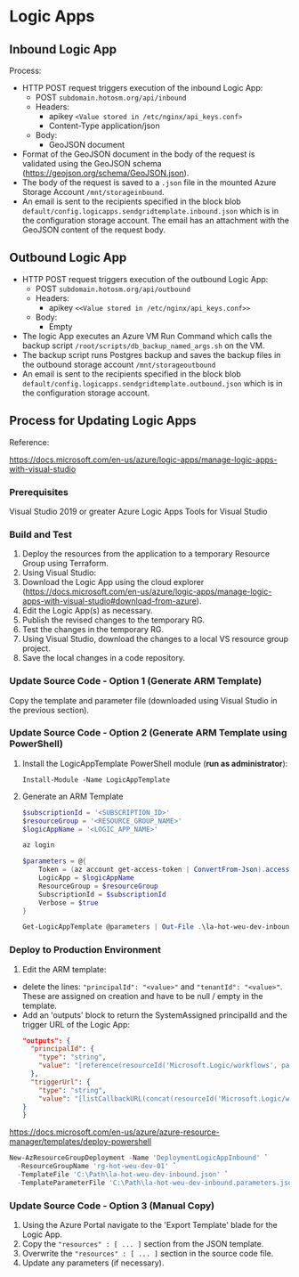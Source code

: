 # Logic Apps

## Inbound Logic App

Process:
- HTTP POST request triggers execution of the inbound Logic App:
  - POST `subdomain.hotosm.org/api/inbound`
  - Headers:
    - apikey `<Value stored in /etc/nginx/api_keys.conf>`
    - Content-Type application/json
  - Body:
    - GeoJSON document
- Format of the GeoJSON document in the body of the request is validated using the GeoJSON schema (https://geojson.org/schema/GeoJSON.json).
- The body of the request is saved to a `.json` file in the mounted Azure Storage Account `/mnt/storageinbound`.
- An email is sent to the recipients specified in the block blob `default/config.logicapps.sendgridtemplate.inbound.json` which is in the configuration storage account. The email has an attachment with the GeoJSON content of the request body.

## Outbound Logic App

- HTTP POST request triggers execution of the outbound Logic App:
  - POST `subdomain.hotosm.org/api/outbound`
  - Headers:
    - apikey `<<Value stored in /etc/nginx/api_keys.conf>>`
  - Body:
    - Empty
- The logic App executes an Azure VM Run Command which calls the backup script `/root/scripts/db_backup_named_args.sh` on the VM.
- The backup script runs Postgres backup and saves the backup files in the outbound storage account `/mnt/storageoutbound`
- An email is sent to the recipients specified in the block blob `default/config.logicapps.sendgridtemplate.outbound.json` which is in the configuration storage account.

## Process for Updating Logic Apps

Reference:

https://docs.microsoft.com/en-us/azure/logic-apps/manage-logic-apps-with-visual-studio

### Prerequisites

Visual Studio 2019 or greater
Azure Logic Apps Tools for Visual Studio

### Build and Test

1. Deploy the resources from the application to a temporary Resource Group using Terraform.
1. Using Visual Studio:
  1. Download the Logic App using the cloud explorer (https://docs.microsoft.com/en-us/azure/logic-apps/manage-logic-apps-with-visual-studio#download-from-azure).
  1. Edit the Logic App(s) as necessary.
  1. Publish the revised changes to the temporary RG.
1. Test the changes in the temporary RG.
1. Using Visual Studio, download the changes to a local VS resource group project.
1. Save the local changes in a code repository.

### Update Source Code - Option 1 (Generate ARM Template)

Copy the template and parameter file (downloaded using Visual Studio in the previous section).

### Update Source Code - Option 2 (Generate ARM Template using PowerShell)

1. Install the LogicAppTemplate PowerShell module (**run as administrator**):

    `Install-Module -Name LogicAppTemplate`

1. Generate an ARM Template

    ``` PowerShell
    $subscriptionId = '<SUBSCRIPTION_ID>'
    $resourceGroup = '<RESOURCE_GROUP_NAME>'
    $logicAppName = '<LOGIC_APP_NAME>'

    az login

    $parameters = @{
        Token = (az account get-access-token | ConvertFrom-Json).accessToken
        LogicApp = $logicAppName
        ResourceGroup = $resourceGroup
        SubscriptionId = $subscriptionId
        Verbose = $true
    }

    Get-LogicAppTemplate @parameters | Out-File .\la-hot-weu-dev-inbound.json
    ```

### Deploy to Production Environment

1. Edit the ARM template:
  - delete the lines: `"principalId": "<value>"` and `"tenantId": "<value>"`. These are assigned on creation and have to be null / empty in the template.
  - Add an 'outputs' block to return the SystemAssigned principalId and the trigger URL of the Logic App:
    ``` JSON
    "outputs": {
      "principalId": {
        "type": "string",
        "value": "[reference(resourceId('Microsoft.Logic/workflows', parameters('LogicAppName')), '2019-05-01', 'Full').Identity.principalId]"
      },
      "triggerUrl": {
        "type": "string",
        "value": "[listCallbackURL(concat(resourceId('Microsoft.Logic/workflows/', parameters('LogicAppName')), '/triggers/request'), '2016-06-01').value]"
    }
    }
    ```

https://docs.microsoft.com/en-us/azure/azure-resource-manager/templates/deploy-powershell

``` PowerShell
New-AzResourceGroupDeployment -Name 'DeploymentLogicAppInbound' `
  -ResourceGroupName 'rg-hot-weu-dev-01' `
  -TemplateFile 'C:\Path\la-hot-weu-dev-inbound.json' `
  -TemplateParameterFile 'C:\Path\la-hot-weu-dev-inbound.parameters.json'
```

### Update Source Code - Option 3 (Manual Copy)

1. Using the Azure Portal navigate to the 'Export Template' blade for the Logic App.
1. Copy the `"resources" : [ ... ]` section from the JSON template.
1. Overwrite the `"resources" : [ ... ]` section in the source code file.
1. Update any parameters (if necessary).
